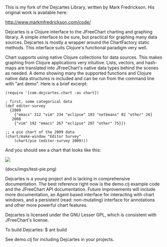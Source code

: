 This is my fork of the Dejcartes Library, written by Mark Fredrickson.  His original work is available here:

http://www.markmfredrickson.com/code/

Dejcartes is a Clojure interface to the JFreeChart charting and graphing 
library. A simple interface to be sure, but practical for graphing many data 
sources. Dejcartes is mostly a wrapper around the ChartFactory static methods. 
This interface suits Clojure's functional paradigm very well.

Chart supports using native Clojure collections for data sources. This makes 
graphing from Clojure applications very intuitive. Lists, vectors, and 
hash-maps are translated into JFreeChart's native data types behind the scenes 
as needed. A demo showing many the supported functions and Clojure native data 
structures is included and can be run from the command line with "ant demo". Here 
is a brief excerpt:

    (require '[com.dejcartes.chart :as chart])
        
    ; first, some categorical data
    (def editor-survey
      {2009
        {"emacs" 312 "vim" 234 "eclipse" 193 "netbeans" 82 "other" 26}
       2008
        {"vim" 192 "emacs" 267 "eclipse" 297 "other" 75}})
    
    ;; a pie chart of the 2009 data
	(chart/make-window "Editor Survey" 
		(chart/pie (editor-survey 2009)))

And you should see a chart that looks like this:

<img src="http://cloud.github.com/downloads/francoisdevlin/dejcartes/test-pie.png">

(docs/imgs/test-pie.png)

Dejcartes is a young project and is lacking in comprehensive documentation. The 
best reference right now is the demo.clj example code and the JFreeChart API 
documentation. Future improvements will include more documentation, an Agent 
based interface for interacting with chart windows, and a persistent (read: 
non-mutating) interface for annotations and other more powerful chart features.

Dejcartes is licensed under the GNU Lesser GPL, which is consistent with 
JFreeChart's license.

To build Dejcartes:
    $ ant build

See demo.clj for including Dejcartes in your projects.
